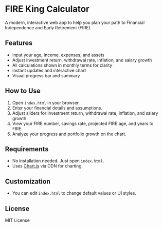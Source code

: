 # FIRE King Calculator

A modern, interactive web app to help you plan your path to Financial Independence and Early Retirement (FIRE).

## Features
- Input your age, income, expenses, and assets
- Adjust investment return, withdrawal rate, inflation, and salary growth
- All calculations shown in monthly terms for clarity
- Instant updates and interactive chart
- Visual progress bar and summary

## How to Use
1. Open `index.html` in your browser.
2. Enter your financial details and assumptions.
3. Adjust sliders for investment return, withdrawal rate, inflation, and salary growth.
4. View your FIRE number, savings rate, projected FIRE age, and years to FIRE.
5. Analyze your progress and portfolio growth on the chart.

## Requirements
- No installation needed. Just open `index.html`.
- Uses [Chart.js](https://www.chartjs.org/) via CDN for charting.

## Customization
- You can edit `index.html` to change default values or UI styles.

## License
MIT License
